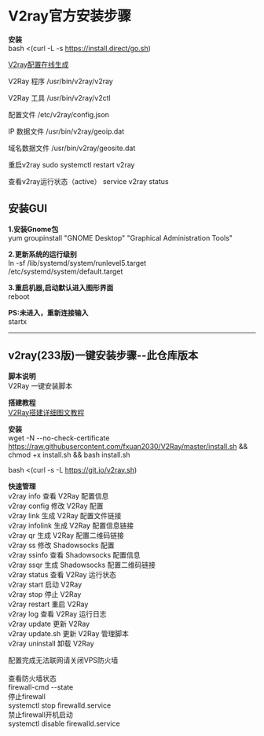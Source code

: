 V2ray官方安装步骤
==================================
**安装<br>**
bash <(curl -L -s https://install.direct/go.sh)

[V2ray配置在线生成](https://intmainreturn0.com/v2ray-config-gen/)

V2Ray 程序
/usr/bin/v2ray/v2ray

V2Ray 工具
/usr/bin/v2ray/v2ctl

配置文件
/etc/v2ray/config.json

IP 数据文件
/usr/bin/v2ray/geoip.dat

域名数据文件
/usr/bin/v2ray/geosite.dat

重启v2ray
sudo systemctl restart v2ray

查看v2ray运行状态（active）
service v2ray status

安装GUI
-----------------------------------------
**1.安装Gnome包<br>**
yum groupinstall "GNOME Desktop" "Graphical Administration Tools"<br>

**2.更新系统的运行级别<br>**
ln -sf /lib/systemd/system/runlevel5.target /etc/systemd/system/default.target<br>

**3.重启机器,启动默认进入图形界面<br>**
reboot<br>

**PS:未进入，重新连接输入<br>**
startx

---------------------------------

v2ray(233版)一键安装步骤--此仓库版本
--------------------------------
**脚本说明<br>**
V2Ray 一键安装脚本

**搭建教程<br>**
[V2Ray搭建详细图文教程](https://github.com/233boy/v2ray/wiki/V2Ray%E6%90%AD%E5%BB%BA%E8%AF%A6%E7%BB%86%E5%9B%BE%E6%96%87%E6%95%99%E7%A8%8B)

**安装<br>**
wget -N --no-check-certificate https://raw.githubusercontent.com/fxuan2030/V2Ray/master/install.sh && chmod +x install.sh && bash install.sh<br>

bash <(curl -s -L https://git.io/v2ray.sh)


**快速管理<br>**
v2ray info 查看 V2Ray 配置信息<br>
v2ray config 修改 V2Ray 配置<br>
v2ray link 生成 V2Ray 配置文件链接<br>
v2ray infolink 生成 V2Ray 配置信息链接<br>
v2ray qr 生成 V2Ray 配置二维码链接<br>
v2ray ss 修改 Shadowsocks 配置<br>
v2ray ssinfo 查看 Shadowsocks 配置信息<br>
v2ray ssqr 生成 Shadowsocks 配置二维码链接<br>
v2ray status 查看 V2Ray 运行状态<br>
v2ray start 启动 V2Ray<br>
v2ray stop 停止 V2Ray<br>
v2ray restart 重启 V2Ray<br>
v2ray log 查看 V2Ray 运行日志<br>
v2ray update 更新 V2Ray<br>
v2ray update.sh 更新 V2Ray 管理脚本<br>
v2ray uninstall 卸载 V2Ray<br>

配置完成无法联网请关闭VPS防火墙<br>
<br>
查看防火墙状态<br>
firewall-cmd --state<br>
停止firewall<br>
systemctl stop firewalld.service<br>
禁止firewall开机启动<br>
systemctl disable firewalld.service <br>

